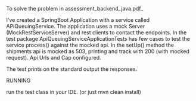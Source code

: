 To solve the problem in assessment_backend_java.pdf_

I've created a SpringBoot Application with a service called APiQueuingService.
The application uses a mock Server (MockRestServiceServer) and rest clients to contact the endpoints.
In the test package ApiQueuingServiceApplicationTests has few cases
to test the service process() against the mocked api.
In the setUp() method the shipments api is mocked as 503, printing and track with 200 (with mocked request).
Api Urls and Cap configured.

The test prints on the standard output the responses.

RUNNING

run the test class in your IDE.
(or just mvn clean install)


